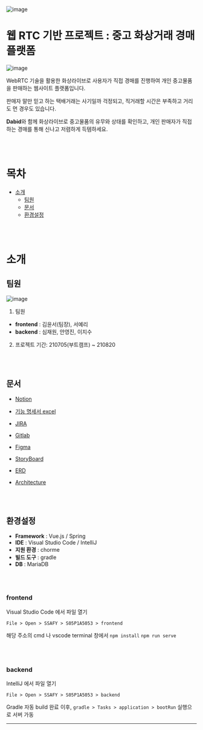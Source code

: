 ![image](/uploads/61e3c17684023d87f6eaab84b96d731a/image.png)

# **웹 RTC 기반 프로젝트 : 중고 화상거래 경매 플랫폼**

![image](/uploads/7193759994a16bcd02fd1ea2aa96cf26/image.png)

WebRTC 기술을 활용한 화상라이브로 사용자가 직접 경매를 진행하여 개인 중고물품을 판매하는 웹사이트 플랫폼입니다. 

판매자 말만 믿고 하는 택배거래는 사기일까 걱정되고, 직거래할 시간은 부족하고 거리도 먼 경우도 있습니다. 

**Dabid**와 함께 화상라이브로 중고물품의 유무와 상태를 확인하고, 개인 판매자가 직접하는 경매를 통해 신나고 저렴하게 득템하세요.
  
<br>
<br>

# 목차

- [소개](#소개)   
  - [팀원](#팀원)
  - [문서](#문서)
  - [환경설정](#환경설정)

<br>
<br>

# 소개
## 팀원
![image](/uploads/dbc58d70a2d00cbc7473ca6b0bbae0b0/image.png)


1. 팀원
  - **frontend** : 김윤서(팀장), 서예리
  - **backend**  : 심재원, 안영진, 이지수

2. 프로젝트 기간: 210705(부트캠프) ~ 210820    

<br>
<br>

## 문서

 - [Notion](https://www.notion.so/PJT-14bf2a880caa4b2f8cb5f220ce270bf3)

 - [기능 명세서 excel](https://docs.google.com/spreadsheets/d/1pazhJn9QQCp9-F--eiMslCsy95N4F8GIuffqEuyxysQ/edit#gid=1438666494)

 - [JIRA](https://jira.ssafy.com/projects/S05P12A506/issues/S05P12A506-3?filter=allopenissues)

 - [Gitlab](https://lab.ssafy.com/s05-webmobile1-sub2/S05P12A506)

 - [Figma](https://www.figma.com/team_invite/redeem/PxGzuHG5EE5SJrjPOExpwX)

 - [StoryBoard](https://docs.google.com/presentation/d/1eBP6ZpRhm4AEdg9Pu2nexNRW_feO2aKZFI18TOPKFzE/edit#slide=id.p)

 - [ERD](https://www.erdcloud.com/d/wbwiRBoxZA4vkFdkf)

 - [Architecture](https://drive.google.com/file/d/1QH-hY0vVtCKsxEMw_OxLQO5paEOxW7UN/view?usp=sharing)

<br>
<br>

## 환경설정
- __Framework__ : Vue.js / Spring
- __IDE__ : Visual Studio Code / IntelliJ
- __지원 환경__ : chorme
- __빌드 도구__ : gradle
- __DB__ : MariaDB


<br>
<br>

### **frontend**


  Visual Studio Code 에서 파일 열기

  `File > Open > SSAFY > S05P1A5053 > frontend`

  해당 주소의 cmd 나 vscode terminal 창에서
  `npm install`
  `npm run serve`

</details>

<br>
<br>

### **backend**

  IntelliJ 에서 파일 열기

  `File > Open > SSAFY > S05P1A5053 > backend`

  Gradle 자동 build 완료 이후, `gradle > Tasks > application > bootRun` 실행으로 서버 가동
</details>
<hr>

